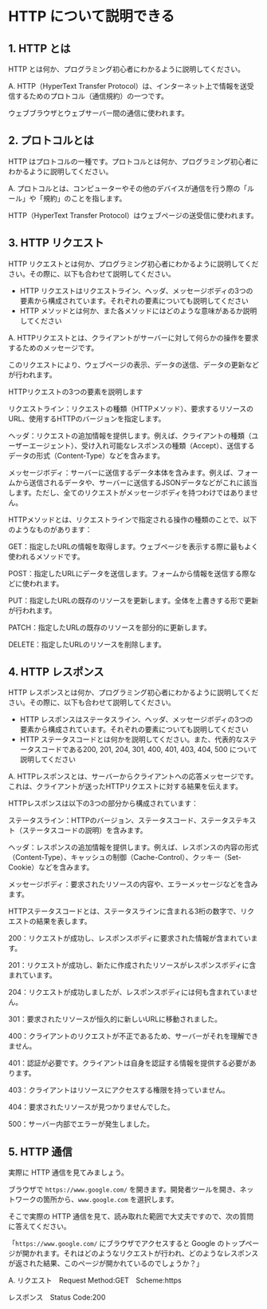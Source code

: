 # HTTP について説明できる

## 1. HTTP とは

HTTP とは何か、プログラミング初心者にわかるように説明してください。

A. HTTP（HyperText Transfer Protocol）は、インターネット上で情報を送受信するためのプロトコル（通信規約）の一つです。

ウェブブラウザとウェブサーバー間の通信に使われます。

## 2. プロトコルとは

HTTP はプロトコルの一種です。プロトコルとは何か、プログラミング初心者にわかるように説明してください。

A. プロトコルとは、コンピューターやその他のデバイスが通信を行う際の「ルール」や「規約」のことを指します。

HTTP（HyperText Transfer Protocol）はウェブページの送受信に使われます。

## 3. HTTP リクエスト

HTTP リクエストとは何か、プログラミング初心者にわかるように説明してください。その際に、以下も合わせて説明してください。

- HTTP リクエストはリクエストライン、ヘッダ、メッセージボディの3つの要素から構成されています。それぞれの要素についても説明してください
- HTTP メソッドとは何か、また各メソッドにはどのような意味があるか説明してください

A. HTTPリクエストとは、クライアントがサーバーに対して何らかの操作を要求するためのメッセージです。

このリクエストにより、ウェブページの表示、データの送信、データの更新などが行われます。

HTTPリクエストの3つの要素を説明します

リクエストライン：リクエストの種類（HTTPメソッド）、要求するリソースのURL、使用するHTTPのバージョンを指定します。

ヘッダ：リクエストの追加情報を提供します。例えば、クライアントの種類（ユーザーエージェント）、受け入れ可能なレスポンスの種類（Accept）、送信するデータの形式（Content-Type）などを含みます。

メッセージボディ：サーバーに送信するデータ本体を含みます。例えば、フォームから送信されるデータや、サーバーに送信するJSONデータなどがこれに該当します。ただし、全てのリクエストがメッセージボディを持つわけではありません。

HTTPメソッドとは、リクエストラインで指定される操作の種類のことで、以下のようなものがあります：

GET：指定したURLの情報を取得します。ウェブページを表示する際に最もよく使われるメソッドです。

POST：指定したURLにデータを送信します。フォームから情報を送信する際などに使われます。

PUT：指定したURLの既存のリソースを更新します。全体を上書きする形で更新が行われます。

PATCH：指定したURLの既存のリソースを部分的に更新します。

DELETE：指定したURLのリソースを削除します。

## 4. HTTP レスポンス

HTTP レスポンスとは何か、プログラミング初心者にわかるように説明してください。その際に、以下も合わせて説明してください。

- HTTP レスポンスはステータスライン、ヘッダ、メッセージボディの3つの要素から構成されています。それぞれの要素についても説明してください
- HTTP ステータスコードとは何かを説明してください。また、代表的なステータスコードである200, 201, 204, 301, 400, 401, 403, 404, 500 について説明してください

A. HTTPレスポンスとは、サーバーからクライアントへの応答メッセージです。これは、クライアントが送ったHTTPリクエストに対する結果を伝えます。

HTTPレスポンスは以下の3つの部分から構成されています：

ステータスライン：HTTPのバージョン、ステータスコード、ステータステキスト（ステータスコードの説明）を含みます。

ヘッダ：レスポンスの追加情報を提供します。例えば、レスポンスの内容の形式（Content-Type）、キャッシュの制御（Cache-Control）、クッキー（Set-Cookie）などを含みます。

メッセージボディ：要求されたリソースの内容や、エラーメッセージなどを含みます。

HTTPステータスコードとは、ステータスラインに含まれる3桁の数字で、リクエストの結果を表します。

200：リクエストが成功し、レスポンスボディに要求された情報が含まれています。

201：リクエストが成功し、新たに作成されたリソースがレスポンスボディに含まれています。

204：リクエストが成功しましたが、レスポンスボディには何も含まれていません。

301：要求されたリソースが恒久的に新しいURLに移動されました。

400：クライアントのリクエストが不正であるため、サーバーがそれを理解できません。

401：認証が必要です。クライアントは自身を認証する情報を提供する必要があります。

403：クライアントはリソースにアクセスする権限を持っていません。

404：要求されたリソースが見つかりませんでした。

500：サーバー内部でエラーが発生しました。

## 5. HTTP 通信

実際に HTTP 通信を見てみましょう。

ブラウザで `https://www.google.com/` を開きます。開発者ツールを開き、ネットワークの箇所から、`www.google.com` を選択します。

そこで実際の HTTP 通信を見て、読み取れた範囲で大丈夫ですので、次の質問に答えてください。

「`https://www.google.com/` にブラウザでアクセスすると Google のトップページが開かれます。それはどのようなリクエストが行われ、どのようなレスポンスが返された結果、このページが開かれているのでしょうか？」

A. リクエスト　Request Method:GET　Scheme:https

レスポンス　Status Code:200　